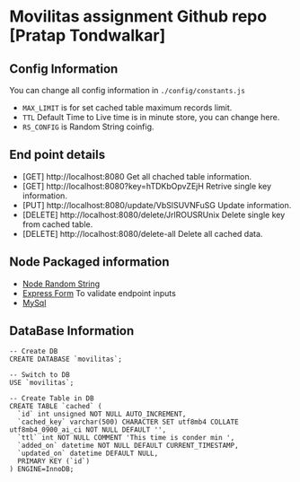 # Movilitas assignment Github repo [Pratap Tondwalkar]

## Config Information 
You can change all config information in `./config/constants.js`
- `MAX_LIMIT` is for set cached table maximum records limit.
- `TTL` Default Time to Live time is in minute store, you can change here.
- `RS_CONFIG` is Random String coinfig.


## End point details 

- [GET] http://localhost:8080 Get all chached table information.
- [GET] http://localhost:8080?key=hTDKbOpvZEjH Retrive single key information.
- [PUT] http://localhost:8080/update/VbSlSUVNFuSG Update information.
- [DELETE] http://localhost:8080/delete/JrlROUSRUnix Delete single key from cached table.
- [DELETE] http://localhost:8080/delete-all Delete all cached data.


## Node Packaged information 

- [Node Random String](https://www.npmjs.com/package/randomstring) 
- [Express Form](https://www.npmjs.com/package/express-form) To validate endpoint inputs
- [MySql](https://www.npmjs.com/package/mysql)


## DataBase Information
```mysql
-- Create DB
CREATE DATABASE `movilitas`;

-- Switch to DB
USE `movilitas`;

-- Create Table in DB
CREATE TABLE `cached` (
  `id` int unsigned NOT NULL AUTO_INCREMENT,
  `cached_key` varchar(500) CHARACTER SET utf8mb4 COLLATE utf8mb4_0900_ai_ci NOT NULL DEFAULT '',
  `ttl` int NOT NULL COMMENT 'This time is conder min ',
  `added_on` datetime NOT NULL DEFAULT CURRENT_TIMESTAMP,
  `updated_on` datetime DEFAULT NULL,
  PRIMARY KEY (`id`)
) ENGINE=InnoDB;
```
